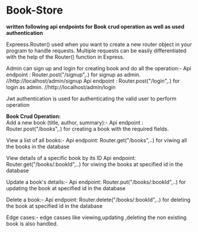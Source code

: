 # Book-Store
<b>written following api endpoints for Book crud operation as well as used authentication</b>

Expreess.Router() used when you want to create a new router object in your program to handle requests.
Multiple requests can be easily differentiated with the help of the Router() function in Express.

Admin can sign up and login for creating book and do all the operation:-
Api endpoint : Router.post("/signup",.) for signup as admin.   //http://localhost/admin/signup
Api endpoint : Router.post("/login",.) for login as admin.      //http://localhost/admin/login

Jwt authentication is used for authenticating the valid user to perform operation


<b>Book Crud Operation:</b><br>
Add a new book (title, author, summary):-
Api endpoint : Router.post("/books",.) for creating a book with the required fields.

View a list of all books:-
Api endpoint: Router.get("/books",..) for viwing all the books in the database

View details of a specific book by its ID
Api endpoint: Router.get("/books/:bookId",..) for viwing  the books at specified id in the database


Update a book's details:-
Api endpoint: Router.put("/books/:bookId",..) for updating the book at specified id in the database

Delete a book:-
Api endpoint: Router.delete("/books/:bookId",..) for deleting the book at specified id in the database

Edge cases:-
edge casses like viewing,updating ,deleting the non existing book is also handled.

